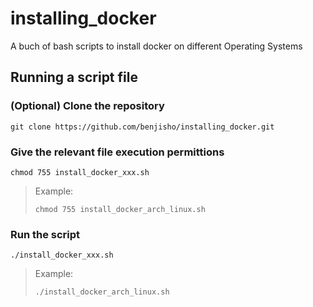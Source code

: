 # installing_docker

A buch of bash scripts to install docker on different Operating Systems

## Running a script file

### (Optional) Clone the repository 
```
git clone https://github.com/benjisho/installing_docker.git
```
### Give the relevant file execution permittions
```
chmod 755 install_docker_xxx.sh
```
> Example:
> ```
> chmod 755 install_docker_arch_linux.sh
> ```
### Run the script
```
./install_docker_xxx.sh
```
> Example:
> ```
> ./install_docker_arch_linux.sh
> ```
